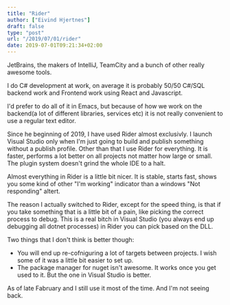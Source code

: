```yaml
---
title: "Rider"
author: ["Eivind Hjertnes"]
draft: false
type: "post"
url: "/2019/07/01/rider"
date: 2019-07-01T09:21:34+02:00
---
```


JetBrains, the makers of IntelliJ, TeamCity and a bunch of other really
awesome tools.

I do C# development at work, on average it is probably 50/50 C#/SQL
backend work and Frontend work using React and Javascript.

I'd prefer to do all of it in Emacs, but because of how we work on the
backend(a lot of different libraries, services etc) it is not really
convenient to use a regular text editor.

Since he beginning of 2019, I have used Rider almost exclusivly. I
launch Visual Studio only when I'm just going to build and publish
something without a publish profile. Other than that I use Rider for
everything. It is faster, performs a lot better on all projects not
matter how large or small. The plugin system doesn't grind the whole IDE
to a halt.

Almost everything in Rider is a little bit nicer. It is stable, starts
fast, shows you some kind of other "I'm working" indicator than a
windows "Not responding" altert.

The reason I actually switched to Rider, except for the speed thing, is
that if you take something that is a little bit of a pain, like picking
the correct process to debug. This is a real bitch in Visual Studio (you
always end up debugging all dotnet processes) in Rider you can pick
based on the DLL.

Two things that I don't think is better though:

-   You will end up re-cofniguring a lot of targets between projects. I
    wish some of it was a little bit easier to set up.
-   The package manager for nuget isn't awesome. It works once you get
    used to it. But the one in Visual Studio is better.

As of late Fabruary and I still use it most of the time. And I'm not
seeing back.
